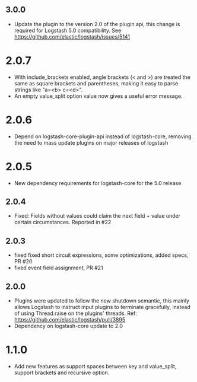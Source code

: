 ## 3.0.0
  - Update the plugin to the version 2.0 of the plugin api, this change is required for Logstash 5.0 compatibility. See https://github.com/elastic/logstash/issues/5141
# 2.0.7
  - With include_brackets enabled, angle brackets (\< and \>) are treated the same as square brackets and parentheses, making it easy to parse strings like "a=\<b\> c=\<d\>".
  - An empty value_split option value now gives a useful error message.

# 2.0.6
  - Depend on logstash-core-plugin-api instead of logstash-core, removing the need to mass update plugins on major releases of logstash
# 2.0.5
  - New dependency requirements for logstash-core for the 5.0 release
## 2.0.4
 - Fixed: Fields without values could claim the next field + value under certain circumstances. Reported in #22

## 2.0.3
 - fixed fixed short circuit expressions, some optimizations, added specs, PR #20
 - fixed event field assignment, PR #21

## 2.0.0
 - Plugins were updated to follow the new shutdown semantic, this mainly allows Logstash to instruct input plugins to terminate gracefully,
   instead of using Thread.raise on the plugins' threads. Ref: https://github.com/elastic/logstash/pull/3895
 - Dependency on logstash-core update to 2.0

# 1.1.0
 - Add new features as support spaces between key and value_split,
   support brackets and recursive option.
